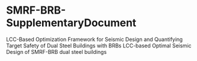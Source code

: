 # SMRF-BRB-SupplementaryDocument
LCC-Based Optimization Framework for Seismic Design and Quantifying Target Safety of Dual Steel Buildings with BRBs
LCC-based Optimal Seismic Design of SMRF-BRB dual steel buildings
